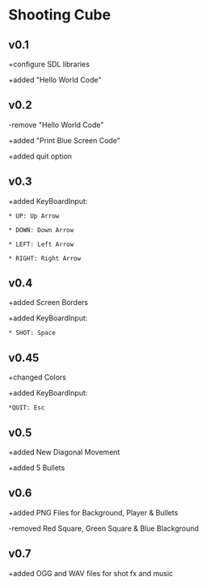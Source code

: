 # Shooting Cube
## v0.1
+configure SDL libraries

+added "Hello World Code"

## v0.2
-remove "Hello World Code"

+added "Print Blue Screen Code"

+added quit option

## v0.3
+added KeyBoardInput:

	* UP: Up Arrow
	
	* DOWN: Down Arrow
	
	* LEFT: Left Arrow
	
	* RIGHT: Right Arrow

## v0.4
+added Screen Borders

+added KeyBoardInput:

	* SHOT: Space

## v0.45
+changed Colors

+added KeyBoardInput:

	*QUIT: Esc
	
## v0.5
+added New Diagonal Movement

+added 5 Bullets

## v0.6
+added PNG Files for Background, Player & Bullets

-removed Red Square, Green Square & Blue Blackground

## v0.7
+added OGG and WAV files for shot fx and music
